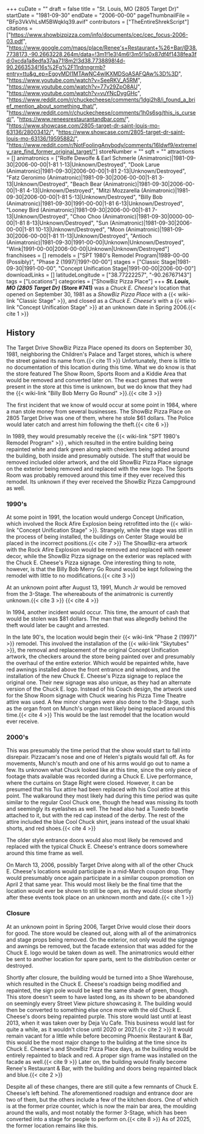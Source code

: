 +++
cuDate = ""
draft = false
title = "St. Louis, MO (2805 Target Dr)"
startDate = "1981-09-30"
endDate = "2006-00-00"
pageThumbnailFile = "BFp3VkVhLsM5BWqklq39.avif"
contributors = ["TheEntireShrekScript"]
citations = ["https://www.showbizpizza.com/info/documents/cec/cec_focus-2006-03.pdf", "https://www.google.com/maps/place/Renee's+Restaurant+%26+Bar/@38.7738173,-90.2663228,264m/data=!3m1!1e3!4m6!3m5!1s0x87df4f1438fea3fd:0xcda1a8edfa37aa71!8m2!3d38.7738898!4d-90.2663534!16s%2Fg%2F11rdnngrmb?entry=ttu&g_ep=EgoyMDI1MTAwNC4wIKXMDSoASAFQAw%3D%3D", "https://www.youtube.com/watch?v=SeeRKV_A5RM", "https://www.youtube.com/watch?v=77v29ZpO8AU", "https://www.youtube.com/watch?v=vuYNcDygGHc", "https://www.reddit.com/r/chuckecheese/comments/1dgi2h8/i_found_a_brief_mention_about_something_that/", "https://www.reddit.com/r/chuckecheese/comments/1h0s6sg/this_is_cursed/", "https://www.reneesrestaurantandbar.com/", "https://www.showcase.com/2805-target-dr-saint-louis-mo-63136/28003412/", "https://www.showcase.com/2805-target-dr-saint-louis-mo-63136/19595882/", "https://www.reddit.com/r/NotFoolingAnybody/comments/16ldwf9/extremely_rare_find_former_original_target/"]
storeNumber = ""
sqft = ""
attractions = []
animatronics = ["Rolfe Dewolfe & Earl Schmerle (Animatronic)|1981-09-30|2006-00-00|1-81 1-13|Unknown/Destroyed", "Dook Larue (Animatronic)|1981-09-30|2006-00-00|1-81 2-13|Unknown/Destroyed", "Fatz Geronimo (Animatronic)|1981-09-30|2006-00-00|1-81 3-13|Unknown/Destroyed", "Beach Bear (Animatronic)|1981-09-30|2006-00-00|1-81 4-13|Unknown/Destroyed", "Mitzi Mozzarella (Animatronic)|1981-09-30|2006-00-00|1-81 5-13|Unknown/Destroyed", "Billy Bob (Animatronic)|1981-09-30|1991-00-00|1-81 6-13|Unknown/Destroyed", "Looney Bird (Animatronic)|1981-09-30|2006-00-00|1-81 7-13|Unknown/Destroyed", "Choo Choo (Animatronic)|1981-09-30|0000-00-00|1-81 8-13|Unknown/Destroyed", "Sun (Animatronic)|1981-09-30|2006-00-00|1-81 10-13|Unknown/Destroyed", "Moon (Animatronic)|1981-09-30|2006-00-00|1-81 11-13|Unknown/Destroyed", "Antioch (Animatronic)|1981-09-30|1991-00-00|Unknown|Unknown/Destroyed", "Wink|1991-00-00|2006-00-00|Unknown|Unknown/Destroyed"]
franchisees = []
remodels = ["SPT 1980's Remodel Program|1989-00-00 (Possibly)", "Phase 2 (1997)|199?-00-00"]
stages = ["Classic Stage|1981-09-30|1991-00-00", "Concept Unification Stage|1991-00-00|2006-00-00"]
downloadLinks = []
latitudeLongitude = ["38.77222257", "-90.26767143"]
tags = ["Locations"]
categories = ["ShowBiz Pizza Place"]
+++
***St. Louis, MO (2805 Target Dr)*** **(Store #741)** was a *Chuck E. Cheese's* location that opened on September 30, 1981 as a *ShowBiz Pizza Place* with a {{< wiki-link "Classic Stage" >}}, and closed as a *Chuck E. Cheese's* with a {{< wiki-link "Concept Unification Stage" >}} at an unknown date in Spring 2006.{{< cite 1 >}}

## History

The Target Drive ShowBiz Pizza Place opened its doors on September 30, 1981, neighboring the Children's Palace and Target stores, which is where the street gained its name from.{{< cite 11 >}} Unfortunately, there is little to no documentation of this location during this time. What we do know is that the store featured The Show Room, Sports Room and a Kiddie Area that would be removed and converted later on. The exact games that were present in the store at this time is unknown, but we do know that they had the {{< wiki-link "Billy Bob Merry Go Round" >}}.{{< cite 3 >}}

The first incident that we know of would occur at some point in 1984, where a man stole money from several businesses. The ShowBiz Pizza Place on 2805 Target Drive was one of them, where he stole $61 dollars. The Police would later catch and arrest him following the theft.{{< cite 6 >}}

In 1989, they would presumably receive the {{< wiki-link "SPT 1980's Remodel Program" >}} , which resulted in the entire building being repainted white and dark green along with checkers being added around the building, both inside and presumably outside. 
The stuff that would be removed included older artwork, and the old ShowBiz Pizza Place signage on the exterior being removed and replaced with the new logo. The Sports Room was probably removed around this time if they ever received this remodel. Its unknown if they ever received the ShowBiz Pizza Campground as well.

### 1990's

At some point in 1991, the location would undergo Concept Unification, which involved the Rock Afire Explosion being retrofitted into the {{< wiki-link "Concept Unification Stage" >}}. Strangely, while the stage was still in the process of being installed, the buildings on Center Stage would be placed in the incorrect positions.{{< cite 7 >}} The ShowBiz-era artwork with the Rock Afire Explosion would be removed and replaced with newer decor, while the ShowBiz Pizza signage on the exterior was replaced with the Chuck E. Cheese's Pizza signage. One interesting thing to note, however, is that the Billy Bob Merry Go Round would be kept following the remodel with little to no modifications.{{< cite 3 >}}

At an unknown point after August 13, 1991, Munch Jr would be removed from the 3-Stage. The whereabouts of the animatronic is currently unknown.{{< cite 3 >}} {{< cite 4 >}}

In 1994, another incident would occur. This time, the amount of cash that would be stolen was $81 dollars. The man that was allegedly behind the theft would later be caught and arrested.

In the late 90's, the location would begin their {{< wiki-link "Phase 2 (1997)" >}} remodel. This involved the installation of the {{< wiki-link "Skytubes" >}}, the removal and replacement of the original Concept Unification artwork, the checkers around the store being painted over and presumably the overhaul of the entire exterior. Which would be repainted white, have red awnings installed above the front entrance and windows, and the installation of the new Chuck E. Cheese's Pizza signage to replace the original one. Their new signage was also unique, as they had an alternate version of the Chuck E. logo. Instead of his Coach design, the artwork used for the Show Room signage with Chuck wearing his Pizza Time Theatre attire was used. A few minor changes were also done to the 3-Stage, such as the organ front on Munch's organ most likely being replaced around this time.{{< cite 4 >}} This would be the last remodel that the location would ever receive.

### 2000's

This was presumably the time period that the show would start to fall into disrepair. Pizzacam's nose and one of Helen's pigtails would fall off. As for movements, Munch's mouth and one of his arms would go out to name a few. Its unknown what Chuck looked like at this time, since the only piece of footage thats available was recorded during a Chuck E. Live performance, where the curtains on Stage Right were closed. However, it can be presumed that his Tux attire had been replaced with his Cool attire at this point. The walkaround they most likely had during this time period was quite similar to the regular Cool Chuck one, though the head was missing its tooth and seemingly its eyelashes as well. The head also had a Tuxedo bowtie attached to it, but with the red cap instead of the derby. The rest of the attire included the blue Cool Chuck shirt, jeans instead of the usual khaki shorts, and red shoes.{{< cite 4 >}}

The older style entrance doors would also most likely be removed and replaced with the typical Chuck E. Cheese's entrance doors somewhere around this time frame as well.

On March 13, 2006, possibly Target Drive along with all of the other Chuck E. Cheese's locations would participate in a mid-March coupon drop. They would presumably once again participate in a similar coupon promotion on April 2 that same year. This would most likely be the final time that the location would ever be shown to still be open, as they would close shortly after these events took place on an unknown month and date.{{< cite 1 >}}

### Closure

At an unknown point in Spring 2006, Target Drive would close their doors for good. The store would be cleaned out, along with all of the animatronics and stage props being removed. On the exterior, not only would the signage and awnings be removed, but the facade extension that was added for the Chuck E. logo would be taken down as well. The animatronics would either be sent to another location for spare parts, sent to the distribution center or destroyed. 

Shortly after closure, the building would be turned into a Shoe Warehouse, which resulted in the Chuck E. Cheese's roadsign being modified and repainted, the sign pole would be kept the same shade of green, though. This store doesn't seem to have lasted long, as its shown to be abandoned on seemingly every Street View picture showcasing it. The building would then be converted to something else once more with the old Chuck E. Cheese's doors being repainted purple. This store would last until at least 2013, when it was taken over by Deja Vu Cafe. This business would last for quite a while, as it wouldn't close until 2020 or 2021.{{< cite 2 >}} It would remain vacant for a little while before becoming Phoenix Restaurant & Bar, this would be the most major change to the building at the time since its Chuck E. Cheese's and ShowBiz Pizza Place days, as the building would be entirely repainted to black and red. A proper sign frame was installed on the facade as well.{{< cite 9 >}} Later on, the building would finally become Renee's Restaurant & Bar, with the building and doors being repainted black and blue.{{< cite 2 >}}

Despite all of these changes, there are still quite a few remnants of Chuck E. Cheese's left behind. The aforementioned roadsign and entrance door are two of them, but the others include a few of the kitchen doors. One of which is at the former prize counter, which is now the main bar area, the moulding around the walls, and most notably the former 3-Stage, which has been converted into a stage for people to perform on.{{< cite 8 >}} As of 2025, the former location remains like this.
